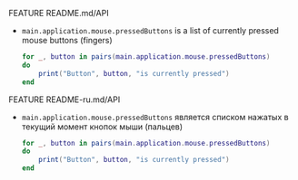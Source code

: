 FEATURE README.md/API
* `main.application.mouse.pressedButtons` is a list of currently pressed mouse buttons (fingers)
    ```lua
    for _, button in pairs(main.application.mouse.pressedButtons)
    do
        print("Button", button, "is currently pressed")
    end
    ```

FEATURE README-ru.md/API
* `main.application.mouse.pressedButtons` является списком нажатых в текущий момент кнопок мыши (пальцев)
    ```lua
    for _, button in pairs(main.application.mouse.pressedButtons)
    do
        print("Button", button, "is currently pressed")
    end
    ```
